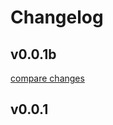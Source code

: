 # Changelog


## v0.0.1b

[compare changes](https://github.com/marekprochazka/The-Chronicle/compare/v0.0.1...v0.0.1b)

## v0.0.1

